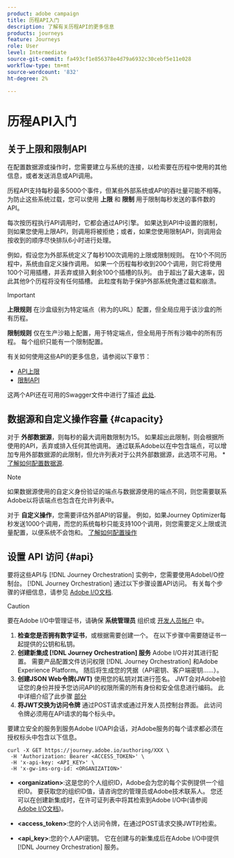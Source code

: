 ```yaml
---
product: adobe campaign
title: 历程API入门
description: 了解有关历程API的更多信息
products: journeys
feature: Journeys
role: User
level: Intermediate
source-git-commit: fa493cf1e856378e4d79a6932c30cebf5e11e028
workflow-type: tm+mt
source-wordcount: '832'
ht-degree: 2%

---
```


# 历程API入门

## 关于上限和限制API

在配置数据源或操作时，您需要建立与系统的连接，以检索要在历程中使用的其他信息，或者发送消息或API调用。

历程API支持每秒最多5000个事件，但某些外部系统或API的吞吐量可能不相等。 为防止这些系统过载，您可以使用 **上限** 和 **限制** 用于限制每秒发送的事件数的API。

每次按历程执行API调用时，它都会通过API引擎。 如果达到API中设置的限制，则如果您使用上限API，则调用将被拒绝；或者，如果您使用限制API，则调用会按收到的顺序尽快排队6小时进行处理。

例如，假设您为外部系统定义了每秒100次调用的上限或限制规则。 在10个不同历程中，系统由自定义操作调用。 如果一个历程每秒收到200个调用，则它将使用100个可用插槽，并丢弃或排入剩余100个插槽的队列。 由于超出了最大速率，因此其他9个历程将没有任何插槽。 此粒度有助于保护外部系统免遭过载和崩溃。

>[!IMPORTANT]
>
>**上限规则** 在沙盒级别为特定端点（称为的URL）配置，但全局应用于该沙盒的所有历程。
>
>**限制规则** 仅在生产沙箱上配置，用于特定端点，但全局用于所有沙箱中的所有历程。 每个组织只能有一个限制配置。

有关如何使用这些API的更多信息，请参阅以下章节：

* [API上限](capping.md)
* [限制API](throttling.md)

这两个API还在可用的Swagger文件中进行了描述 [此处](https://adobedocs.github.io/JourneyAPI/docs/).

## 数据源和自定义操作容量 {#capacity}

对于 **外部数据源**，则每秒的最大调用数限制为15。 如果超出此限制，则会根据所使用的API，丢弃或排入任何其他调用。 通过联系Adobe以在中包含端点，可以增加专用外部数据源的此限制，但允许列表对于公共外部数据源，此选项不可用。 * [了解如何配置数据源](../datasource/about-data-sources.md).

>[!NOTE]
>
>如果数据源使用的自定义身份验证的端点与数据源使用的端点不同，则您需要联系Adobe以将该端点也包含在允许列表中。

对于 **自定义操作**，您需要评估外部API的容量。 例如，如果Journey Optimizer每秒发送1000个调用，而您的系统每秒只能支持100个调用，则您需要定义上限或流量配置，以便系统不会饱和。 [了解如何配置操作](../action/action.md)

## 设置 API 访问 {#api}

要将这些API与 [!DNL Journey Orchestration] 实例中，您需要使用AdobeI/O控制台。 [!DNL Journey Orchestration] 通过以下步骤设置API访问。 有关每个步骤的详细信息，请参见 [Adobe I/O文档](https://www.adobe.io/authentication/auth-methods.html#!AdobeDocs/adobeio-auth/master/AuthenticationOverview/ServiceAccountIntegration.md).

>[!CAUTION]
>
>要在Adobe I/O中管理证书，请确保 <b>系统管理员</b> 组织或 [开发人员帐户](https://helpx.adobe.com/enterprise/using/manage-developers.html) 中。

1. **检查您是否拥有数字证书**，或根据需要创建一个。 在以下步骤中需要随证书一起提供的公钥和私钥。
1. **创建新集成 [!DNL Journey Orchestration] 服务** Adobe I/O并对其进行配置。 需要产品配置文件访问权限 [!DNL Journey Orchestration] 和Adobe Experience Platform。 随后将生成您的凭据（API密钥、客户端密钥……）。
1. **创建JSON Web令牌(JWT)** 使用您的私钥对其进行签名。 JWT会对Adobe验证您的身份并授予您访问API的权限所需的所有身份和安全信息进行编码。 此中详细介绍了此步骤 [部分](https://www.adobe.io/authentication/auth-methods.html#!AdobeDocs/adobeio-auth/master/JWT/JWT.md)
1. **将JWT交换为访问令牌** 通过POST请求或通过开发人员控制台界面。 此访问令牌必须用在API请求的每个标头中。

要建立安全的服务到服务Adobe I/OAPI会话，对Adobe服务的每个请求都必须在授权标头中包含以下信息。

```
curl -X GET https://journey.adobe.io/authoring/XXX \
 -H 'Authorization: Bearer <ACCESS_TOKEN>' \
 -H 'x-api-key: <API_KEY>' \
 -H 'x-gw-ims-org-id: <ORGANIZATION>'
```

* **&lt;organization>**:这是您的个人组织ID，Adobe会为您的每个实例提供一个组织ID。 要获取您的组织ID值，请咨询您的管理员或Adobe技术联系人。 您还可以在创建新集成时，在许可证列表中将其检索到Adobe I/O中(请参阅 <a href="https://www.adobe.io/authentication.html">Adobe I/O文档</a>)。

* **&lt;access_token>**:您的个人访问令牌，在通过POST请求交换JWT时检索。

* **&lt;api_key>**:您的个人API密钥。 它在创建与的新集成后在Adobe I/O中提供 [!DNL Journey Orchestration] 服务。
